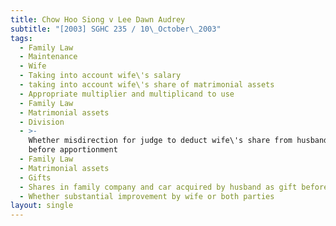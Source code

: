 ```yaml
---
title: Chow Hoo Siong v Lee Dawn Audrey
subtitle: "[2003] SGHC 235 / 10\_October\_2003"
tags:
  - Family Law
  - Maintenance
  - Wife
  - Taking into account wife\'s salary
  - taking into account wife\'s share of matrimonial assets
  - Appropriate multiplier and multiplicand to use
  - Family Law
  - Matrimonial assets
  - Division
  - >-
    Whether misdirection for judge to deduct wife\'s share from husbandÂ’s share
    before apportionment
  - Family Law
  - Matrimonial assets
  - Gifts
  - Shares in family company and car acquired by husband as gift before marriage
  - Whether substantial improvement by wife or both parties
layout: single
---
```


